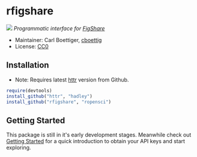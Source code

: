 rfigshare 
=========

![](http://farm9.staticflickr.com/8180/7950489358_ea902bdaae_o.png)
*Programmatic interface for [FigShare](http://figshare.com)*

* Maintainer: Carl Boettiger, [cboettig](https://github.com/cboettig)
* License: [CC0](http://creativecommons.org/publicdomain/zero/1.0/)

Installation
------------

* Note: Requires latest [httr](https://github.com/hadley/httr) version from Github.

```r
require(devtools)
install_github("httr", "hadley")
install_github("rfigshare", "ropensci")
```

Getting Started
---------------

This package is still in it's early development stages.  Meanwhile check out [Getting Started](https://github.com/ropensci/rfigshare/blob/master/inst/doc/getting_started.md) for a quick introduction to obtain your API keys and start exploring.  
